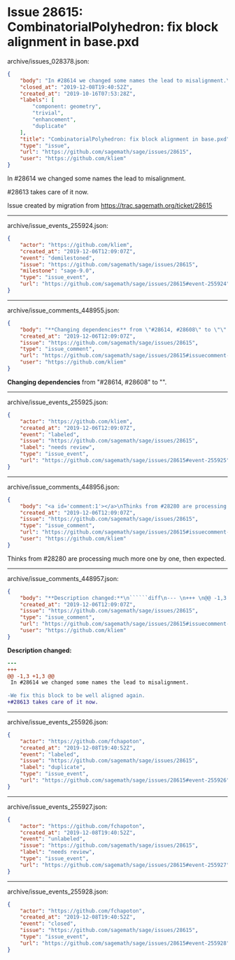 # Issue 28615: CombinatorialPolyhedron: fix block alignment in base.pxd

archive/issues_028378.json:
```json
{
    "body": "In #28614 we changed some names the lead to misalignment.\n\n#28613 takes care of it now.\n\nIssue created by migration from https://trac.sagemath.org/ticket/28615\n\n",
    "closed_at": "2019-12-08T19:40:52Z",
    "created_at": "2019-10-16T07:53:28Z",
    "labels": [
        "component: geometry",
        "trivial",
        "enhancement",
        "duplicate"
    ],
    "title": "CombinatorialPolyhedron: fix block alignment in base.pxd",
    "type": "issue",
    "url": "https://github.com/sagemath/sage/issues/28615",
    "user": "https://github.com/kliem"
}
```
In #28614 we changed some names the lead to misalignment.

#28613 takes care of it now.

Issue created by migration from https://trac.sagemath.org/ticket/28615





---

archive/issue_events_255924.json:
```json
{
    "actor": "https://github.com/kliem",
    "created_at": "2019-12-06T12:09:07Z",
    "event": "demilestoned",
    "issue": "https://github.com/sagemath/sage/issues/28615",
    "milestone": "sage-9.0",
    "type": "issue_event",
    "url": "https://github.com/sagemath/sage/issues/28615#event-255924"
}
```



---

archive/issue_comments_448955.json:
```json
{
    "body": "**Changing dependencies** from \"#28614, #28608\" to \"\".",
    "created_at": "2019-12-06T12:09:07Z",
    "issue": "https://github.com/sagemath/sage/issues/28615",
    "type": "issue_comment",
    "url": "https://github.com/sagemath/sage/issues/28615#issuecomment-448955",
    "user": "https://github.com/kliem"
}
```

**Changing dependencies** from "#28614, #28608" to "".



---

archive/issue_events_255925.json:
```json
{
    "actor": "https://github.com/kliem",
    "created_at": "2019-12-06T12:09:07Z",
    "event": "labeled",
    "issue": "https://github.com/sagemath/sage/issues/28615",
    "label": "needs review",
    "type": "issue_event",
    "url": "https://github.com/sagemath/sage/issues/28615#event-255925"
}
```



---

archive/issue_comments_448956.json:
```json
{
    "body": "<a id='comment:1'></a>\nThinks from #28280 are processing much more one by one, then expected.",
    "created_at": "2019-12-06T12:09:07Z",
    "issue": "https://github.com/sagemath/sage/issues/28615",
    "type": "issue_comment",
    "url": "https://github.com/sagemath/sage/issues/28615#issuecomment-448956",
    "user": "https://github.com/kliem"
}
```

<a id='comment:1'></a>
Thinks from #28280 are processing much more one by one, then expected.



---

archive/issue_comments_448957.json:
```json
{
    "body": "**Description changed:**\n``````diff\n--- \n+++ \n@@ -1,3 +1,3 @@\n In #28614 we changed some names the lead to misalignment.\n \n-We fix this block to be well aligned again.\n+#28613 takes care of it now.\n``````\n",
    "created_at": "2019-12-06T12:09:07Z",
    "issue": "https://github.com/sagemath/sage/issues/28615",
    "type": "issue_comment",
    "url": "https://github.com/sagemath/sage/issues/28615#issuecomment-448957",
    "user": "https://github.com/kliem"
}
```

**Description changed:**
``````diff
--- 
+++ 
@@ -1,3 +1,3 @@
 In #28614 we changed some names the lead to misalignment.
 
-We fix this block to be well aligned again.
+#28613 takes care of it now.
``````




---

archive/issue_events_255926.json:
```json
{
    "actor": "https://github.com/fchapoton",
    "created_at": "2019-12-08T19:40:52Z",
    "event": "labeled",
    "issue": "https://github.com/sagemath/sage/issues/28615",
    "label": "duplicate",
    "type": "issue_event",
    "url": "https://github.com/sagemath/sage/issues/28615#event-255926"
}
```



---

archive/issue_events_255927.json:
```json
{
    "actor": "https://github.com/fchapoton",
    "created_at": "2019-12-08T19:40:52Z",
    "event": "unlabeled",
    "issue": "https://github.com/sagemath/sage/issues/28615",
    "label": "needs review",
    "type": "issue_event",
    "url": "https://github.com/sagemath/sage/issues/28615#event-255927"
}
```



---

archive/issue_events_255928.json:
```json
{
    "actor": "https://github.com/fchapoton",
    "created_at": "2019-12-08T19:40:52Z",
    "event": "closed",
    "issue": "https://github.com/sagemath/sage/issues/28615",
    "type": "issue_event",
    "url": "https://github.com/sagemath/sage/issues/28615#event-255928"
}
```
